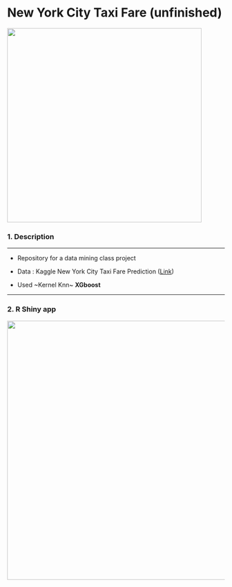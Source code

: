 # New York City Taxi Fare (unfinished)  

<img width = "450" heigth = "400" src = 
https://user-images.githubusercontent.com/37679460/49331461-8ce38300-f5e0-11e8-92c2-149d5f04c2af.png>

### 1. Description 
--------------------------
- Repository for a data mining class project


- Data : Kaggle New York City Taxi Fare Prediction ([Link](https://www.kaggle.com/c/new-york-city-taxi-fare-prediction))


- Used ~Kernel Knn~ **XGboost**

--------------------------


### 2. R Shiny app

<img width = "600" heigth = "600" src = https://user-images.githubusercontent.com/37679460/49336893-a1aa3000-f64d-11e8-923a-f6ebebc156f8.gif>
